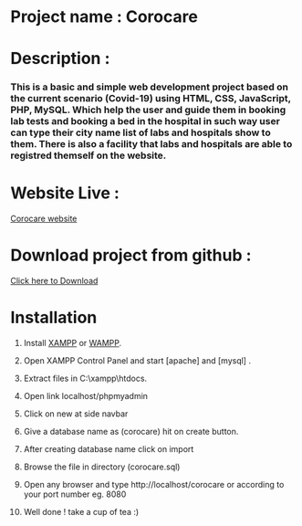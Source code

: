 # Project name : Corocare

# Description : 

### This is a basic and simple web development project based on the current scenario (Covid-19) using HTML, CSS, JavaScript, PHP, MySQL. Which help the user and guide them in booking lab tests and booking a bed in the hospital in such way user can type their city name list of labs and hospitals show to them. There is also a facility that labs and hospitals are able to registred themself on the website.


# Website Live :

[Corocare website](https://corocare.epizy.com/)


# Download project from github :

[Click here to Download](https://github.com/mravirajsingh/corocare/archive/refs/heads/main.zip)



# Installation

   1. Install [XAMPP](https://www.apachefriends.org/download.html) or [WAMPP](https://www.wampserver.com/en/).

   2. Open XAMPP Control Panel and start [apache] and [mysql] .

   3. Extract files in C:\xampp\htdocs.

   4. Open link localhost/phpmyadmin

   5. Click on new at side navbar
   
   6. Give a database name as (corocare) hit on create button.

   7. After creating database name click on import
   
   8. Browse the file in directory (corocare.sql)

   9. Open any browser and type http://localhost/corocare or according to your port number eg. 8080
   
   10. Well done ! take a cup of tea :)
   
